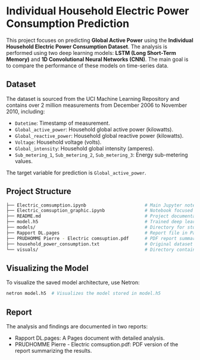 # Individual Household Electric Power Consumption Prediction

This project focuses on predicting **Global Active Power** using the **Individual Household Electric Power Consumption Dataset**. The analysis is performed using two deep learning models: **LSTM (Long Short-Term Memory)** and **1D Convolutional Neural Networks (CNN)**. The main goal is to compare the performance of these models on time-series data.

## Dataset

The dataset is sourced from the UCI Machine Learning Repository and contains over 2 million measurements from December 2006 to November 2010, including:

- `Datetime`: Timestamp of measurement.
- `Global_active_power`: Household global active power (kilowatts).
- `Global_reactive_power`: Household global reactive power (kilowatts).
- `Voltage`: Household voltage (volts).
- `Global_intensity`: Household global intensity (amperes).
- `Sub_metering_1`, `Sub_metering_2`, `Sub_metering_3`: Energy sub-metering values.

The target variable for prediction is `Global_active_power`.

## Project Structure

```bash
├── Electric_comsumption.ipynb                      # Main Jupyter notebook for data analysis and model training
├── Electric_comsuption_graphic.ipynb               # Notebook focused on creating visuals/graphs
├── README.md                                       # Project documentation
├── model.h5                                        # Trained deep learning model (LSTM or CNN)
├── models/                                         # Directory for storing additional models
├── Rapport DL.pages                                # Report file in Pages format
├── PRUDHOMME Pierre - Electric comsuption.pdf      # PDF report summarizing findings
├── household_power_consumption.txt                 # Original dataset file
└── visuals/                                        # Directory containing generated plots and visuals
```

## Visualizing the Model
To visualize the saved model architecture, use Netron:
```bash
netron model.h5  # Visualizes the model stored in model.h5
```


## Report

The analysis and findings are documented in two reports:

- Rapport DL.pages: A Pages document with detailed analysis.
- PRUDHOMME Pierre - Electric comsuption.pdf: PDF version of the report summarizing the results.